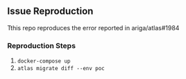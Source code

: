 ## Issue Reproduction

Tthis repo reproduces the error reported in ariga/atlas#1984

### Reproduction Steps

1. `docker-compose up`
2. `atlas migrate diff --env poc`